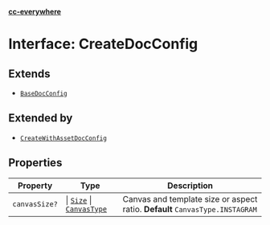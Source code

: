 [**cc-everywhere**](../../../../../../index.md)

<HorizontalLine />

# Interface: CreateDocConfig

## Extends

- [`BaseDocConfig`](../../../design-config-types/interfaces/base-doc-config.md)

## Extended by

- [`CreateWithAssetDocConfig`](create-with-asset-doc-config.md)

## Properties

| Property | Type | Description |
| ------ | ------ | ------ |
| `canvasSize?` | \| [`Size`](../../../asset-types/interfaces/size.md) \| [`CanvasType`](../../../layout-types/enumerations/canvas-type.md) | Canvas and template size or aspect ratio. **Default** `CanvasType.INSTAGRAM` |
